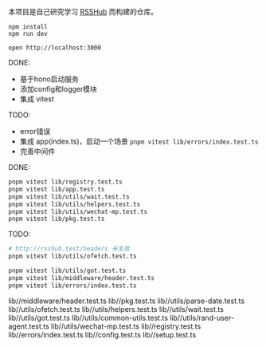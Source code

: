 
本项目是自己研究学习 [RSSHub](https://github.com/DIYgod/RSSHub) 而构建的仓库。

```
npm install
npm run dev
```

```
open http://localhost:3000
```

DONE:
* 基于hono启动服务 
* 添加config和logger模块 
* 集成 vitest

TODO:
* error错误   
* 集成 app(index.ts)，启动一个场景  `pnpm vitest lib/errors/index.test.ts`
* 完善中间件


DONE:
```bash
pnpm vitest lib/registry.test.ts
pnpm vitest lib/app.test.ts
pnpm vitest lib/utils/wait.test.ts
pnpm vitest lib/utils/helpers.test.ts
pnpm vitest lib/utils/wechat-mp.test.ts
pnpm vitest lib/pkg.test.ts
```


TODO:
```bash
# http://rsshub.test/headers 未生效
pnpm vitest lib/utils/ofetch.test.ts

pnpm vitest lib/utils/got.test.ts
pnpm vitest lib/middleware/header.test.ts
pnpm vitest lib/errors/index.test.ts
```



lib//middleware/header.test.ts
lib//pkg.test.ts
lib//utils/parse-date.test.ts
lib//utils/ofetch.test.ts
lib//utils/helpers.test.ts
lib//utils/wait.test.ts
lib//utils/got.test.ts
lib//utils/common-utils.test.ts
lib//utils/rand-user-agent.test.ts
lib//utils/wechat-mp.test.ts
lib//registry.test.ts
lib//errors/index.test.ts
lib//config.test.ts
lib//setup.test.ts



